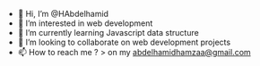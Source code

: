 - 👋 Hi, I’m @HAbdelhamid
- 👀 I’m interested in web development 
- 🌱 I’m currently learning Javascript data structure
- 💞️ I’m looking to collaborate on web development projects
- 📫 How to reach me ? > on my <gmail> abdelhamidhamzaa@gmail.com </gmail>

<!---
HAbdelhamid/HAbdelhamid is a ✨ special ✨ repository because its `README.md` (this file) appears on your GitHub profile.
You can click the Preview link to take a look at your changes.
--->
